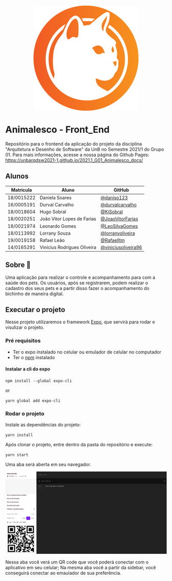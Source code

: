 <p align='center'>
    <img src='https://raw.githubusercontent.com/UnBArqDsw2021-1/2021.1_G01_Animalesco_FrontEnd/main/assets/images/logo.png'>
</p>

# Animalesco - Front_End

Repositório para o frontend da aplicação do projeto da disciplina "Arquitetura e Desenho de Software" da UnB no Semestre 2021/1 do Grupo 01.
Para mais informações, acesse a nossa página do Github Pages: https://unbarqdsw2021-1.github.io/2021.1_G01_Animalesco_docs/

## Alunos

| Matrícula  | Aluno                       | GitHub                                                       |
| ---------- | --------------------------- | ------------------------------------------------------------ |
| 18/0015222 | Daniela Soares              | [@daniso123](https://github.com/daniso123)                   |
| 16/0005191 | Durval Carvalho             | [@durvalcarvalho](https://github.com/durvalcarvalho)         |
| 18/0018604 | Hugo Sobral                 | [@KiSobral](https://github.com/KiSobral)                     |
| 18/0020251 | João Vitor Lopes de Farias  | [@JoaoVitorFarias](https://github.com/JoaoVitorFarias)       |
| 18/0021974 | Leonardo Gomes              | [@LeoSilvaGomes](https://github.com/LeoSilvaGomes)           |
| 18/0113992 | Lorrany Souza               | [@lorranyoliveira](https://github.com/lorranyoliveira)       |
| 19/0019158 | Rafael Leão                 | [@Rafaelltm](https://github.com/Rafaelltm)                   |
| 14/0165291 | Vinícius Rodrigues Oliveira | [@viniciusoliveira96](https://github.com/viniciusoliveira96) |

## Sobre :dog:

Uma aplicação para realizar o controle e acompanhamento para com a saúde dos pets. Os usuários, após se registrarem, podem realizar o cadastro dos seus pets e a partir disso fazer o acompanhamento do bichinho de maneira digital.

## Executar o projeto

Nesse projeto utilizaremos o framework [Expo](https://expo.dev/), que servirá para rodar e visulizar o projeto.

### Pré requisitos

- Ter o expo instalado no celular ou emulador de celular no computador
- Ter o [npm](https://docs.npmjs.com/) instalado

#### Instalar a cli do expo

`npm install --global expo-cli`

or

`yarn global add expo-cli`

### Rodar o projeto

Instale as dependências do projeto:

`yarn install`

Após clonar o projeto, entre dentro da pasta do repositório e execute:

`yarn start`

Uma aba será aberta em seu navegador.

<p align='center'>
    <img src='https://raw.githubusercontent.com/UnBArqDsw2021-1/2021.1_G01_Animalesco_FrontEnd/main/assets/images/expo_example.png'>
</p>

Nessa aba você verá um QR code que você poderá conectar com o aplicativo em seu celular;
Na mesma aba você a partir da sidebar, você conseguirá conectar ao emaulador de sua preferência.
